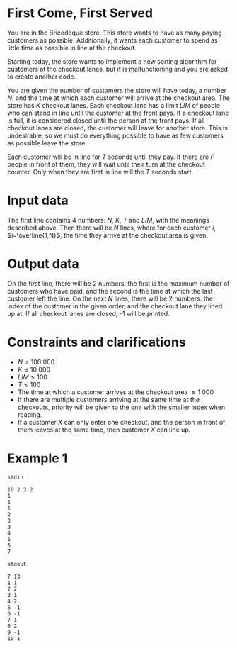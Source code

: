 # First Come, First Served

You are in the Bricodeque store. This store wants to have as many paying customers as possible. Additionally, it wants each customer to spend as little time as possible in line at the checkout.

Starting today, the store wants to implement a new sorting algorithm for customers at the checkout lanes, but it is malfunctioning and you are asked to create another code.

You are given the number of customers the store will have today, a number $N$, and the time at which each customer will arrive at the checkout area. The store has $K$ checkout lanes. Each checkout lane has a limit $LIM$ of people who can stand in line until the customer at the front pays. If a checkout lane is full, it is considered closed until the person at the front pays. If all checkout lanes are closed, the customer will leave for another store. This is undesirable, so we must do everything possible to have as few customers as possible leave the store.

Each customer will be in line for $T$ seconds until they pay. If there are $P$ people in front of them, they will wait until their turn at the checkout counter. Only when they are first in line will the $T$ seconds start.

# Input data

The first line contains $4$ numbers: $N$, $K$, $T$ and $LIM$, with the meanings described above. Then there will be $N$ lines, where for each customer $i$, $i=\overline{1,N}$, the time they arrive at the checkout area is given.

# Output data

On the first line, there will be $2$ numbers: the first is the maximum number of customers who have paid, and the second is the time at which the last customer left the line. On the next $N$ lines, there will be $2$ numbers: the index of the customer in the given order, and the checkout lane they lined up at. If all checkout lanes are closed, -1 will be printed.

# Constraints and clarifications

* $N \leq 100 \ 000$
* $K \leq 10 \ 000$
* $LIM \leq 100$
* $T \leq 100$
* The time at which a customer arrives at the checkout area $\leq 1 \ 000$
* If there are multiple customers arriving at the same time at the checkouts, priority will be given to the one with the smaller index when reading.
* If a customer $X$ can only enter one checkout, and the person in front of them leaves at the same time, then customer $X$ can line up.

# Example 1

`stdin`
```
10 2 3 2
1
1
1
2
3
3
4
5
5
7
```

`stdout`
```
7 13
1 1
2 2
3 1
4 2
5 -1
6 -1
7 1
8 2
9 -1
10 1
